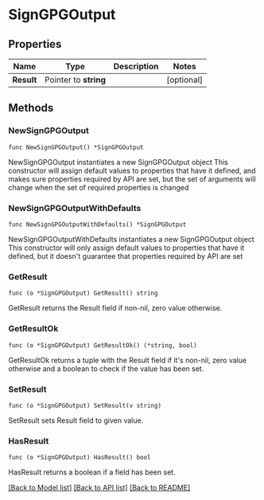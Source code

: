 # SignGPGOutput

## Properties

Name | Type | Description | Notes
------------ | ------------- | ------------- | -------------
**Result** | Pointer to **string** |  | [optional] 

## Methods

### NewSignGPGOutput

`func NewSignGPGOutput() *SignGPGOutput`

NewSignGPGOutput instantiates a new SignGPGOutput object
This constructor will assign default values to properties that have it defined,
and makes sure properties required by API are set, but the set of arguments
will change when the set of required properties is changed

### NewSignGPGOutputWithDefaults

`func NewSignGPGOutputWithDefaults() *SignGPGOutput`

NewSignGPGOutputWithDefaults instantiates a new SignGPGOutput object
This constructor will only assign default values to properties that have it defined,
but it doesn't guarantee that properties required by API are set

### GetResult

`func (o *SignGPGOutput) GetResult() string`

GetResult returns the Result field if non-nil, zero value otherwise.

### GetResultOk

`func (o *SignGPGOutput) GetResultOk() (*string, bool)`

GetResultOk returns a tuple with the Result field if it's non-nil, zero value otherwise
and a boolean to check if the value has been set.

### SetResult

`func (o *SignGPGOutput) SetResult(v string)`

SetResult sets Result field to given value.

### HasResult

`func (o *SignGPGOutput) HasResult() bool`

HasResult returns a boolean if a field has been set.


[[Back to Model list]](../README.md#documentation-for-models) [[Back to API list]](../README.md#documentation-for-api-endpoints) [[Back to README]](../README.md)


